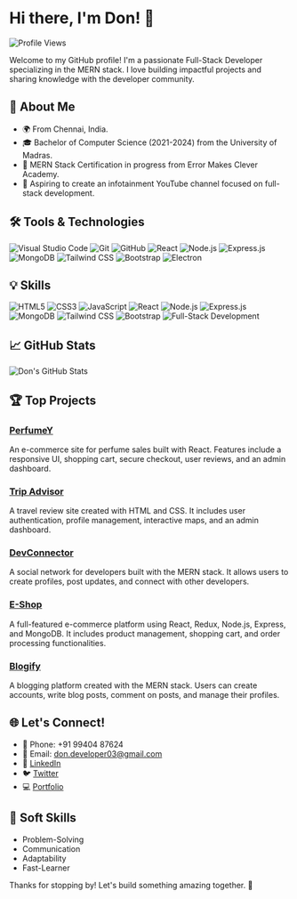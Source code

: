 # Hi there, I'm Don! 👋

![Profile Views](https://komarev.com/ghpvc/?username=don0george&color=blue)

Welcome to my GitHub profile! I'm a passionate Full-Stack Developer specializing in the MERN stack. I love building impactful projects and sharing knowledge with the developer community.

## 🚀 About Me

- 🌍 From Chennai, India.
- 🎓 Bachelor of Computer Science (2021-2024) from the University of Madras.
- 📜 MERN Stack Certification in progress from Error Makes Clever Academy.
- 💼 Aspiring to create an infotainment YouTube channel focused on full-stack development.

## 🛠️ Tools & Technologies

![Visual Studio Code](https://img.shields.io/badge/Visual_Studio_Code-007ACC?style=for-the-badge&logo=visual%20studio%20code&logoColor=white)
![Git](https://img.shields.io/badge/Git-F05032?style=for-the-badge&logo=git&logoColor=white)
![GitHub](https://img.shields.io/badge/GitHub-181717?style=for-the-badge&logo=github&logoColor=white)
![React](https://img.shields.io/badge/React-61DAFB?style=for-the-badge&logo=react&logoColor=black)
![Node.js](https://img.shields.io/badge/Node.js-339933?style=for-the-badge&logo=node-dot-js&logoColor=white)
![Express.js](https://img.shields.io/badge/Express.js-000000?style=for-the-badge&logo=express&logoColor=white)
![MongoDB](https://img.shields.io/badge/MongoDB-47A248?style=for-the-badge&logo=mongodb&logoColor=white)
![Tailwind CSS](https://img.shields.io/badge/Tailwind_CSS-38B2AC?style=for-the-badge&logo=tailwind-css&logoColor=white)
![Bootstrap](https://img.shields.io/badge/Bootstrap-7952B3?style=for-the-badge&logo=bootstrap&logoColor=white)
![Electron](https://img.shields.io/badge/Electron-47848F?style=for-the-badge&logo=electron&logoColor=white)

## 💡 Skills

![HTML5](https://img.shields.io/badge/HTML5-E34F26?style=for-the-badge&logo=html5&logoColor=white)
![CSS3](https://img.shields.io/badge/CSS3-1572B6?style=for-the-badge&logo=css3&logoColor=white)
![JavaScript](https://img.shields.io/badge/JavaScript-F7DF1E?style=for-the-badge&logo=javascript&logoColor=black)
![React](https://img.shields.io/badge/React-61DAFB?style=for-the-badge&logo=react&logoColor=black)
![Node.js](https://img.shields.io/badge/Node.js-339933?style=for-the-badge&logo=node-dot-js&logoColor=white)
![Express.js](https://img.shields.io/badge/Express.js-000000?style=for-the-badge&logo=express&logoColor=white)
![MongoDB](https://img.shields.io/badge/MongoDB-47A248?style=for-the-badge&logo=mongodb&logoColor=white)
![Tailwind CSS](https://img.shields.io/badge/Tailwind_CSS-38B2AC?style=for-the-badge&logo=tailwind-css&logoColor=white)
![Bootstrap](https://img.shields.io/badge/Bootstrap-7952B3?style=for-the-badge&logo=bootstrap&logoColor=white)
![Full-Stack Development](https://img.shields.io/badge/Full--Stack_Development-FF6F00?style=for-the-badge&logo=codeigniter&logoColor=white)

## 📈 GitHub Stats

![Don's GitHub Stats](https://github-readme-stats.vercel.app/api?username=don0george&show_icons=true&theme=radical)

## 🏆 Top Projects

### [PerfumeY](https://github.com/don0george/perfumey)
An e-commerce site for perfume sales built with React. Features include a responsive UI, shopping cart, secure checkout, user reviews, and an admin dashboard.

### [Trip Advisor](https://github.com/don0george/trip-advisor)
A travel review site created with HTML and CSS. It includes user authentication, profile management, interactive maps, and an admin dashboard.

### [DevConnector](https://github.com/don0george/devconnector)
A social network for developers built with the MERN stack. It allows users to create profiles, post updates, and connect with other developers.

### [E-Shop](https://github.com/don0george/e-shop)
A full-featured e-commerce platform using React, Redux, Node.js, Express, and MongoDB. It includes product management, shopping cart, and order processing functionalities.

### [Blogify](https://github.com/don0george/blogify)
A blogging platform created with the MERN stack. Users can create accounts, write blog posts, comment on posts, and manage their profiles.

## 🌐 Let's Connect!

- 📱 Phone: +91 99404 87624
- 📧 Email: [don.developer03@gmail.com](mailto:don.developer03@gmail.com)
- 💼 [LinkedIn](https://www.linkedin.com/in/don0george)
- 🐦 [Twitter](https://twitter.com/don0george)
- 💻 [Portfolio](https://don0george.github.io/portfolio)

## 📢 Soft Skills

- Problem-Solving
- Communication
- Adaptability
- Fast-Learner

Thanks for stopping by! Let's build something amazing together. 🚀
